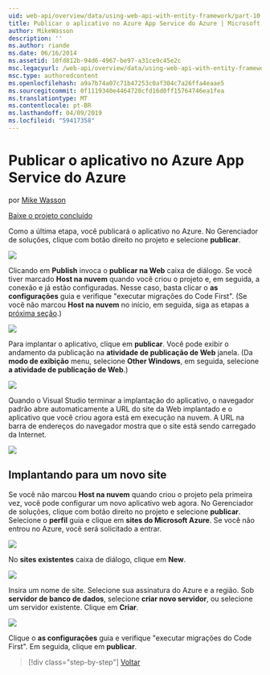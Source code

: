 ```yaml
---
uid: web-api/overview/data/using-web-api-with-entity-framework/part-10
title: Publicar o aplicativo no Azure App Service do Azure | Microsoft Docs
author: MikeWasson
description: ''
ms.author: riande
ms.date: 06/16/2014
ms.assetid: 10fd812b-94d6-4967-be97-a31ce9c45e2c
msc.legacyurl: /web-api/overview/data/using-web-api-with-entity-framework/part-10
msc.type: authoredcontent
ms.openlocfilehash: a9a7b74a07c71b47253c0af304c7a26ffa4eaae5
ms.sourcegitcommit: 0f1119340e4464720cfd16d0ff15764746ea1fea
ms.translationtype: MT
ms.contentlocale: pt-BR
ms.lasthandoff: 04/09/2019
ms.locfileid: "59417358"
---
```

# <a name="publish-the-app-to-azure-azure-app-service"></a>Publicar o aplicativo no Azure App Service do Azure

por [Mike Wasson](https://github.com/MikeWasson)

[Baixe o projeto concluído](https://github.com/MikeWasson/BookService)

Como a última etapa, você publicará o aplicativo no Azure. No Gerenciador de soluções, clique com botão direito no projeto e selecione **publicar**.

![](part-10/_static/image1.png)

Clicando em **Publish** invoca o **publicar na Web** caixa de diálogo. Se você tiver marcado **Host na nuvem** quando você criou o projeto e, em seguida, a conexão e já estão configuradas. Nesse caso, basta clicar o **as configurações** guia e verifique &quot;executar migrações do Code First&quot;. (Se você não marcou **Host na nuvem** no início, em seguida, siga as etapas a [próxima seção](#new-website).)

[![](part-10/_static/image3.png)](part-10/_static/image2.png)

Para implantar o aplicativo, clique em **publicar**. Você pode exibir o andamento da publicação na **atividade de publicação de Web** janela. (Da **modo de exibição** menu, selecione **Other Windows**, em seguida, selecione **a atividade de publicação de Web**.)

![](part-10/_static/image4.png)

Quando o Visual Studio terminar a implantação do aplicativo, o navegador padrão abre automaticamente a URL do site da Web implantado e o aplicativo que você criou agora está em execução na nuvem. A URL na barra de endereços do navegador mostra que o site está sendo carregado da Internet.

[![](part-10/_static/image6.png)](part-10/_static/image5.png)

<a id="new-website"></a>
## <a name="deploying-to-a-new-website"></a>Implantando para um novo site

Se você não marcou **Host na nuvem** quando criou o projeto pela primeira vez, você pode configurar um novo aplicativo web agora. No Gerenciador de soluções, clique com botão direito no projeto e selecione **publicar**. Selecione o **perfil** guia e clique em **sites do Microsoft Azure**. Se você não entrou no Azure, você será solicitado a entrar.

[![](part-10/_static/image8.png)](part-10/_static/image7.png)

No **sites existentes** caixa de diálogo, clique em **New**.

![](part-10/_static/image9.png)

Insira um nome de site. Selecione sua assinatura do Azure e a região. Sob **servidor de banco de dados**, selecione **criar novo servidor**, ou selecione um servidor existente. Clique em **Criar**.

[![](part-10/_static/image11.png)](part-10/_static/image10.png)

Clique o **as configurações** guia e verifique &quot;executar migrações do Code First&quot;. Em seguida, clique em **publicar**.

> [!div class="step-by-step"]
> [Voltar](part-9.md)

